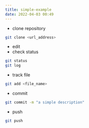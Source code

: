 ```yaml
---
title: simple-example
date: 2022-04-03 00:49
---
```

- clone repository
```bash
git clone <url_address>
```
- edit
- check status
```bash
git status
git log
```
- track file
```bash
git add <file_name>
```
- commit
```bash
git commit -m "a simple description"
```
- push
```bash
git push
```